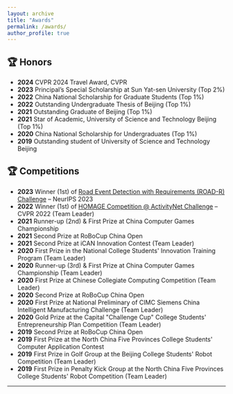 ```yaml
---
layout: archive
title: "Awards"
permalink: /awards/
author_profile: true
---
```


## 🏆 Honors
- **2024** CVPR 2024 Travel Award, CVPR
- **2023** Principal’s Special Scholarship at Sun Yat-sen University (Top 2%)
- **2022** China National Scholarship for Graduate Students (Top 1%)
- **2022** Outstanding Undergraduate Thesis of Beijing (Top 1%)
- **2021** Outstanding Graduate of Beijing (Top 1%)
- **2021** Star of Academic, University of Science and Technology Beijing (Top 1%)
- **2020** China National Scholarship for Undergraduates (Top 1%)
- **2019** Outstanding student of University of Science and Technology Beijing


## 🏆 Competitions
- **2023** Winner (1st) of [Road Event Detection with Requirements (ROAD-R) Challenge](https://sites.google.com/view/road-r/winners) – NeurIPS 2023
- **2022** Winner (1st) of [HOMAGE Competition @ ActivityNet Challenge](https://youtu.be/KK3SPK6iueE?si=hrFZzSABNyrrL6jF&t=1727) – CVPR 2022 (Team Leader)
- **2021** Runner-up (2nd) & First Prize at China Computer Games Championship
- **2021** Second Prize at RoBoCup China Open
- **2021** Second Prize at iCAN Innovation Contest (Team Leader)
- **2020** First Prize in the National College Students' Innovation Training Program (Team Leader)
- **2020** Runner-up (3rd) & First Prize at China Computer Games Championship (Team Leader)
- **2020** First Prize at Chinese Collegiate Computing Competition (Team Leader)
- **2020** Second Prize at RoBoCup China Open 
- **2020** First Prize at National Preliminary of CIMC Siemens China Intelligent Manufacturing Challenge (Team Leader)
- **2020** Gold Prize at the Capital "Challenge Cup" College Students' Entrepreneurship Plan Competition (Team Leader)
- **2019** Second Prize at RoBoCup China Open
- **2019** First Prize at the North China Five Provinces College Students' Computer Application Contest 
- **2019** First Prize in Golf Group at the Beijing College Students' Robot Competition (Team Leader)
- **2019** First Prize in Penalty Kick Group at the North China Five Provinces College Students' Robot Competition (Team Leader)




------

<!-- {% if author.googlescholar %}
  You can also find my articles on <u><a href="{{author.googlescholar}}">my Google Scholar profile</a>.</u>
{% endif %}

{% include base_path %}

{% for post in site.publications reversed %}
  {% include archive-single.html %}
{% endfor %} -->
